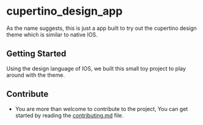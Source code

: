 # cupertino_design_app

As the name suggests, this is just a app built to try out the cupertino design theme which is similar to native IOS. 

## Getting Started

Using the design language of IOS, we built this small toy project to play around with the theme. 

## Contribute

- You are more than welcome to contribute to the project, You can get started by reading the [contributing.md](https://github.com/TRohit20/Flutter-Playground/blob/main/contributing.md) file.
